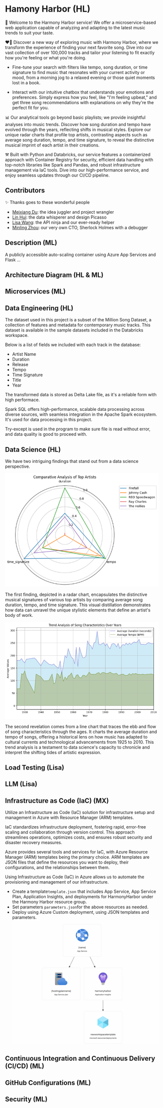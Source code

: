 # Hamony Harbor (HL)
:musical_note: Welcome to the Harmony Harbor service! We offer a microservice-based web application capable of analyzing and adapting to the latest music trends to suit your taste. 

:heart_on_fire: Discover a new way of exploring music with Harmony Harbor, where we transform the experience of finding your next favorite song. Dive into our vast collection of over 100,000 tracks and tailor your listening to fit exactly how you're feeling or what you're doing.

- Fine-tune your search with filters like tempo, song duration, or time signature to find music that resonates with your current activity or mood, from a morning jog to a relaxed evening or those quiet moments lost in a book.

- Interact with our intuitive chatbox that understands your emotions and preferences. Simply express how you feel, like "I'm feeling upbeat," and get three song recommendations with explanations on why they're the perfect fit for you.

:bar_chart: Our analytical tools go beyond basic playlists; we provide insightful analyses into music trends. Discover how song duration and tempo have evolved through the years, reflecting shifts in musical styles. Explore our unique radar charts that profile top artists, contrasting aspects such as average song duration, tempo, and time signature, to reveal the distinctive musical imprint of each artist in their creations.

:hammer_and_pick: Built with Python and Databricks, our service features a containerized approach with Container Registry for security, efficient data handling with top-notch libraries like Spark and Pandas, and robust infrastructure management via IaC tools. Dive into our high-performance service, and enjoy seamless updates through our CI/CD pipeline.

## Contributors

:sparkles: Thanks goes to these wonderful people 

- [Meixiang Du](link): the idea juggler and project wrangler
- [Lin Hui](https://github.com/linhui7): the data whisperer and design Picasso
- [Lisa Wang](link): the API ninja and our ever-ready helper
- [Minling Zhou](link): our very own CTO, Sherlock Holmes with a debugger

## Description (ML)
A publicly accessible auto-scaling container using Azure App Services and Flask ...

## Architecture Diagram (HL & ML)

## Microservices (ML)

## Data Engineering (HL)
The dataset used in this project is a subset of the Million Song Dataset, a collection of features and metadata for contemporary music tracks. This dataset is available in the sample datasets included in the Databricks workspace. 

Below is a list of fields we included with each track in the database:
- Artist Name
- Duration
- Release
- Tempo
- Time Signature
- Title
- Year

The transformed data is stored as Delta Lake file, as it's a reliable form with high performace.

Spark SQL offers high-performance, scalable data processing across diverse sources, with seamless integration in the Apache Spark ecosystem. It's used for data processing in this project. 

Try-except is used in the program to make sure file is read without error, and data quality is good to proceed with.

## Data Science (HL)
We have two intriguing findings that stand out from a data science perspective.

![Artist Comparison](./images/Artists_Comparison.png)

The first finding, depicted in a radar chart, encapsulates the distinctive musical signatures of various top artists by comparing average song duration, tempo, and time signature. This visual distillation demonstrates how data can unravel the unique stylistic elements that define an artist's body of work.

![Trend Analysis](./images/Trend_Analysis.png)

The second revelation comes from a line chart that traces the ebb and flow of song characteristics through the ages. It charts the average duration and tempo of songs, offering a historical lens on how music has adapted to cultural currents and technological advancements from 1925 to 2010. This trend analysis is a testament to data science's capacity to chronicle and interpret the shifting tides of artistic expression.

## Load Testing (Lisa)

## LLM (Lisa)

## Infrastructure as Code (IaC) (MX)
Utilize an Infrastructure as Code (IaC) solution for infrastructure setup and management in Azure with Resource Manager (ARM) templates.

IaC standardizes infrastructure deployment, fostering rapid, error-free scaling and collaboration through version control. This approach streamlines operations, optimizes costs, and ensures robust security and disaster recovery measures.

Azure provides several tools and services for IaC, with Azure Resource Manager (ARM) templates being the primary choice. ARM templates are JSON files that define the resources you want to deploy, their configurations, and the relationships between them.

Using Infrastructure as Code (IaC) in Azure allows us to automate the provisioning and management of our infrastructure.

* Create a template`template.json` that includes App Service, App Service Plan, Application Insights, and deployments for HarmonyHarbor under the Harmony Harbor resource group.
* Set parameters `parameters.json`for the above resources as needed.
* Deploy using Azure Custom deployment, using JSON templates and parameters.
![ARM resource](https://github.com/minlingz/HarmonyHarbor/blob/main/ARM%20resource.png)


## Continuous Integration and Continuous Delivery (CI/CD) (ML)

## GitHub Configurations (ML)

## Security (ML)


